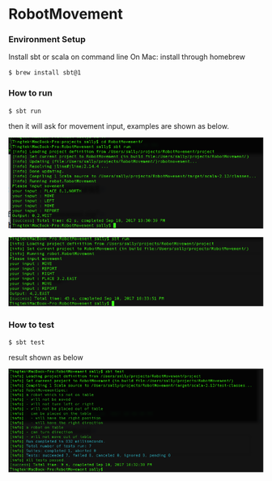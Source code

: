 # RobotMovement

### Environment Setup

Install sbt or scala on command line
On Mac: install through homebrew
```
$ brew install sbt@1
```

### How to run

```
$ sbt run
```
then it will ask for movement input, examples are shown as below.

![run example 1](https://github.com/sallyTing/RobotMovement/blob/master/images/3.png)

![run example 2](https://github.com/sallyTing/RobotMovement/blob/master/images/4.png)

### How to test

```
$ sbt test
```
result shown as below

![test example](https://github.com/sallyTing/RobotMovement/blob/master/images/5.png)
